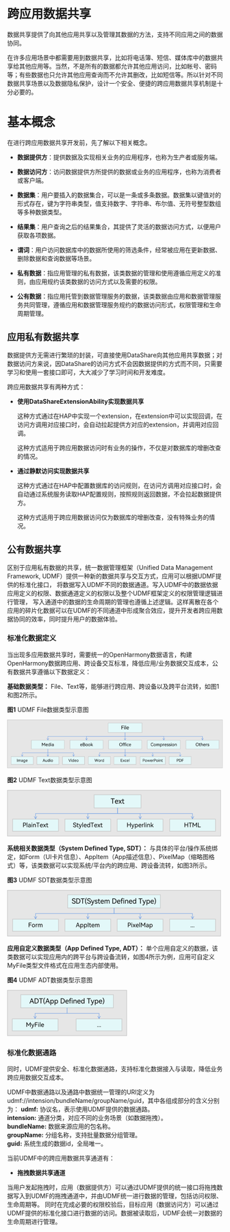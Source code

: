 # 跨应用数据共享

数据共享提供了向其他应用共享以及管理其数据的方法，支持不同应用之间的数据协同。

在许多应用场景中都需要用到数据共享，比如将电话簿、短信、媒体库中的数据共享给其他应用等。当然，不是所有的数据都允许其他应用访问，比如帐号、密码等；有些数据也只允许其他应用查询而不允许其删改，比如短信等。所以针对不同数据共享场景以及数据隐私保护，设计一个安全、便捷的跨应用数据共享机制是十分必要的。

# 基本概念

在进行跨应用数据共享开发前，先了解以下相关概念。

- **数据提供方**：提供数据及实现相关业务的应用程序，也称为生产者或服务端。

- **数据访问方**：访问数据提供方所提供的数据或业务的应用程序，也称为消费者或客户端。

- **数据集**：用户要插入的数据集合，可以是一条或多条数据。数据集以键值对的形式存在，键为字符串类型，值支持数字、字符串、布尔值、无符号整型数组等多种数据类型。

- **结果集**：用户查询之后的结果集合，其提供了灵活的数据访问方式，以便用户获取各项数据。

- **谓词**：用户访问数据库中的数据所使用的筛选条件，经常被应用在更新数据、删除数据和查询数据等场景。

- **私有数据**：指应用管理的私有数据，该类数据的管理和使用遵循应用定义的准则，由应用规约该类数据的访问方式以及需要的权限。

- **公有数据**：指应用托管到数据管理服务的数据，该类数据由应用和数据管理服务共同管理，遵循应用和数据管理服务规约的数据访问形式，权限管理和生命周期管理。

## 应用私有数据共享

数据提供方无需进行繁琐的封装，可直接使用DataShare向其他应用共享数据；对数据访问方来说，因DataShare的访问方式不会因数据提供的方式而不同，只需要学习和使用一套接口即可，大大减少了学习时间和开发难度。

跨应用数据共享有两种方式：

- **使用DataShareExtensionAbility实现数据共享**

  这种方式通过在HAP中实现一个extension，在extension中可以实现回调，在访问方调用对应接口时，会自动拉起提供方对应的extension，并调用对应回调。

  这种方式适用于跨应用数据访问时有业务的操作，不仅是对数据库的增删改查的情况。

- **通过静默访问实现数据共享**

  这种方式通过在HAP中配置数据库的访问规则，在访问方调用对应接口时，会自动通过系统服务读取HAP配置规则，按照规则返回数据，不会拉起数据提供方。

  这种方式适用于跨应用数据访问仅为数据库的增删改查，没有特殊业务的情况。

## 公有数据共享

区别于应用私有数据的共享，统一数据管理框架（Unified Data Management Framework, UDMF）提供一种新的数据共享与交互方式，应用可以根据UDMF提供的标准化接口，
将数据写入UDMF不同的数据通道。写入UDMF中的数据依据应用定义的权限、数据通道定义的权限以及整个UDMF框架定义的权限管理逻辑进行管理，
写入通道中的数据的生命周期的管理也遵循上述逻辑。这样离散在各个应用的碎片化数据可以在UDMF的不同通道中形成聚合效应，提升开发者跨应用数据协同的效率，同时提升用户的数据体验。

### 标准化数据定义

当出现多应用数据共享时，需要统一的OpenHarmony数据语言，构建OpenHarmony数据跨应用、跨设备交互标准，降低应用/业务数据交互成本，公有数据共享遵循以下数据定义：

**基础数据类型：** File、Text等，能够进行跨应用、跨设备以及跨平台流转，如图1和图2所示。

**图1** UDMF File数据类型示意图

![UDMF_FILE](figures/udmf_type_File.png)

**图2** UDMF Text数据类型示意图

![UDMF_TEXT](figures/udmf_type_Text.png)

**系统相关数据类型（System Defined Type, SDT）：** 与具体的平台/操作系统绑定，如Form（UI卡片信息）、AppItem（App描述信息）、PixelMap（缩略图格式）等，该类数据可以实现系统/平台内的跨应用、跨设备流转，如图3所示。

**图3** UDMF SDT数据类型示意图

![UDMF_SDT](figures/udmf_type_SDT.png)

**应用自定义数据类型（App Defined Type, ADT）：** 单个应用自定义的数据，该类数据可以实现应用内的跨平台与跨设备流转，如图4所示为例，应用可自定义MyFile类型文件格式在应用生态内部使用。

**图4** UDMF ADT数据类型示意图

![UDMF_ADT](figures/udmf_type_ADT.png)

### 标准化数据通路

同时，UDMF提供安全、标准化数据通路，支持标准化数据接入与读取，降低业务跨应用数据交互成本。

UDMF中数据通路以及通路中数据统一管理的URI定义为udmf://intension/bundleName/groupName/guid，其中各组成部分的含义分别为：
**udmf:** 协议名，表示使用UDMF提供的数据通路。  
**intension:** 通道分类，对应不同的业务场景（如数据拖拽）。  
**bundleName:** 数据来源应用的包名称。  
**groupName:** 分组名称，支持批量数据分组管理。  
**guid:** 系统生成的数据id，全局唯一。

当前UDMF中的跨应用数据共享通道有：

- **拖拽数据共享通道**

当用户发起拖拽时，应用（数据提供方）可以通过UDMF提供的统一接口将拖拽数据写入到UDMF的拖拽通道中，并由UDMF统一进行数据的管理，包括访问权限、生命周期等。
同时在完成必要的权限校验后，目标应用（数据访问方）可以通过UDMF提供的标准化接口进行数据的访问。数据被读取后，UDMF会统一对数据的生命周期进行管理。